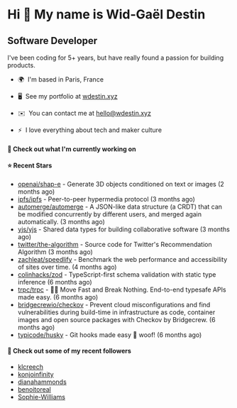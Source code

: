 Hi 👋 My name is Wid-Gaël Destin
================================

Software Developer
------------------

I've been coding for 5+ years, but have really found a passion for building products.

* 🌍  I'm based in Paris, France
* 🖥️  See my portfolio at [wdestin.xyz](http://wdestin.xyz)
* ✉️  You can contact me at [hello@wdestin.xyz](mailto:hello@wdestin.xyz)

* ⚡  I love everything about tech and maker culture

#### 👷 Check out what I'm currently working on


#### ⭐ Recent Stars

- [openai/shap-e](https://github.com/openai/shap-e) - Generate 3D objects conditioned on text or images (2 months ago)
- [ipfs/ipfs](https://github.com/ipfs/ipfs) - Peer-to-peer hypermedia protocol (3 months ago)
- [automerge/automerge](https://github.com/automerge/automerge) - A JSON-like data structure (a CRDT) that can be modified concurrently by different users, and merged again automatically.  (3 months ago)
- [yjs/yjs](https://github.com/yjs/yjs) - Shared data types for building collaborative software (3 months ago)
- [twitter/the-algorithm](https://github.com/twitter/the-algorithm) - Source code for Twitter&#39;s Recommendation Algorithm (3 months ago)
- [zachleat/speedlify](https://github.com/zachleat/speedlify) - Benchmark the web performance and accessibility of sites over time. (4 months ago)
- [colinhacks/zod](https://github.com/colinhacks/zod) - TypeScript-first schema validation with static type inference (6 months ago)
- [trpc/trpc](https://github.com/trpc/trpc) - 🧙‍♀️  Move Fast and Break Nothing. End-to-end typesafe APIs made easy.  (6 months ago)
- [bridgecrewio/checkov](https://github.com/bridgecrewio/checkov) - Prevent cloud misconfigurations and find vulnerabilities during build-time in infrastructure as code, container images and open source packages with Checkov by Bridgecrew. (6 months ago)
- [typicode/husky](https://github.com/typicode/husky) - Git hooks made easy 🐶 woof! (6 months ago)

#### 👯 Check out some of my recent followers

- [klcreech](https://github.com/klcreech)
- [konjoinfinity](https://github.com/konjoinfinity)
- [dianahammonds](https://github.com/dianahammonds)
- [benoitoreal](https://github.com/benoitoreal)
- [Sophie-Williams](https://github.com/Sophie-Williams)

